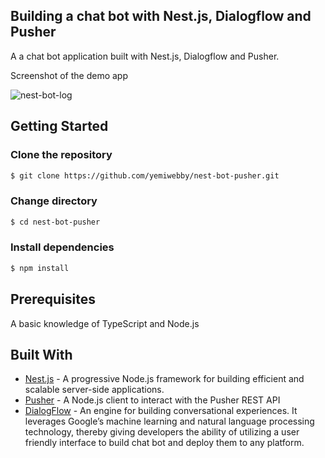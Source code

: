 ## Building a chat bot with Nest.js, Dialogflow and Pusher

A a chat bot application built with Nest.js, Dialogflow and Pusher.

Screenshot of the demo app

![nest-bot-log](https://user-images.githubusercontent.com/19610753/39894761-d47f2936-549f-11e8-9f33-0cecf9b56a05.gif)


## Getting Started

### Clone the repository
```bash
$ git clone https://github.com/yemiwebby/nest-bot-pusher.git
```

### Change directory
```bash
$ cd nest-bot-pusher
```

### Install dependencies
```bash
$ npm install
```

## Prerequisites
A basic knowledge of TypeScript and Node.js

## Built With

* [Nest.js](https://nestjs.com/) - A progressive Node.js framework for building efficient and scalable server-side applications.
* [Pusher](https://pusher.com/) - A Node.js client to interact with the Pusher REST API
* [DialogFlow](https://dialogflow.com/) - An engine for building conversational experiences. It leverages Google’s machine learning and natural language processing technology, thereby giving developers the ability of utilizing a user friendly interface to build chat bot and deploy them to any platform.